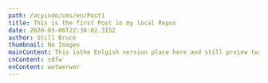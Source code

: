 ```yaml
---
path: /acyindo/cms/en/Post1
title: This is the first Post in my local Repos
date: 2020-05-06T22:38:02.315Z
author: Still Bruce
thumbnail: No Images
mainContent: This isthe Enlgish version place here and still prview twice
cnContent: sdfw
enContent: wetwerwer
---
```

